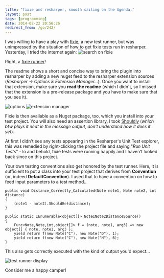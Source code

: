 ```yaml
---
title: "fixie and resharper, smooth sailing on the Agenda."
layout: post
tags: [programming]
date: 2014-02-22 20:56:26
redirect_from: /go/242/
---
```


I was willing to have a play with [fixie](https://github.com/plioi/fixie), a new test runner, but was unimpressed by the situation of how to get fixie tests run in resharper. Yesterday, I tried the internet again:
![search on fixie](http://i.imgur.com/B2QG8OH.png)

Right, a [fixie runner](https://github.com/JohnStov/ReSharperFixieRunner)!

The readme shows a short and concise way to bring the plugin into resharper by adding a new nuget feed to the resharper extension sources (*Resharper -> Options & Extension Manager...*). Once you want to install that extension, make sure you **read the readme** (which I didn't, so I missed that the extension is a pre-release package and you have to make sure that you see it).

![options](http://i.imgur.com/xirBRSA.png) ![extension manager](http://i.imgur.com/aj47Mi2.png)

Fixie is then available as a Nuget package, too, which you install into your test project. You will also need an assertion library, I took [Shouldly](http://shouldly.github.io/) (*which btw plays it neat in the message output, don't understand how it does it yet*).

At first I didn't see any tests appearing in the Resharper's Unit Test explorer, this was remedied by right-clicking the project file and saying "*Run Unit Tests*" - lo and behold, fixie tests were running happily and I haven't looked back since on this project.

Your own testing conventions also get honored by the test runner. Here, it is sufficient to put a class into your test project that derives from **Convention** (or, indeed **DefaultConvention**). I used that to have a convention on how to feed input parameters to a test method...

	public void Distance_Correctly_Calculated(Note note1, Note note2, int distance)
	{
	    (note1 - note2).ShouldBe(distance);
	}
	
	public static IEnumerable<object[]> Note1Note2DistanceSource()
	{
	    Func<Note,Note,int,object[]> f = (note, note1, arg3) => new object[] { note, note1, arg3 };
	    yield return f(new Note("C"), new Note("D"), 1);
	    yield return f(new Note("C"), new Note("H"), 6);
	}

This also gets correctly executed with the kind of output you'd expect...

![test runner display](http://i.imgur.com/vxW3W4s.png)

Consider me a happy camper!